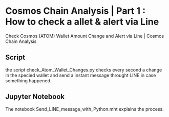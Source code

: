 # Cosmos Chain Analysis | Part 1 : How to check a allet & alert via Line
Check Cosmos (ATOM) Wallet Amount Change and Alert via Line | Cosmos Chain Analysis 


## Script
the script check_Atom_Wallet_Changes.py checks every second a change in the specied wallet and send a instant message throught LINE in case something happened.

## Jupyter Notebook 
The notebook Send_LINE_message_with_Python.mht explains the process.
